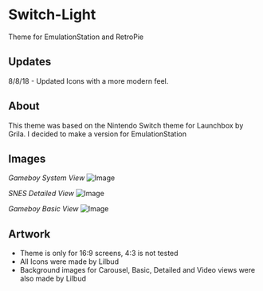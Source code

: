 # Switch-Light
Theme for EmulationStation and RetroPie

Updates
-------
8/8/18 - Updated Icons with a more modern feel.

About
-----

This theme was based on the Nintendo Switch theme for Launchbox by Grila. I decided to make a version for EmulationStation

Images
------

*Gameboy System View*
![Image](https://i.imgur.com/yOK4rlQ.png)

*SNES Detailed View*
![Image](https://i.imgur.com/3kntR0H.png)

*Gameboy Basic View*
![Image](https://i.imgur.com/YFy9IhT.png)

Artwork
-------

- Theme is only for 16:9 screens, 4:3 is not tested
- All Icons were made by Lilbud
- Background images for Carousel, Basic, Detailed and Video views were also made by Lilbud
